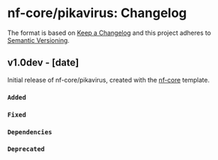 # nf-core/pikavirus: Changelog

The format is based on [Keep a Changelog](https://keepachangelog.com/en/1.0.0/)
and this project adheres to [Semantic Versioning](https://semver.org/spec/v2.0.0.html).

## v1.0dev - [date]

Initial release of nf-core/pikavirus, created with the [nf-core](https://nf-co.re/) template.

### `Added`

### `Fixed`

### `Dependencies`

### `Deprecated`
